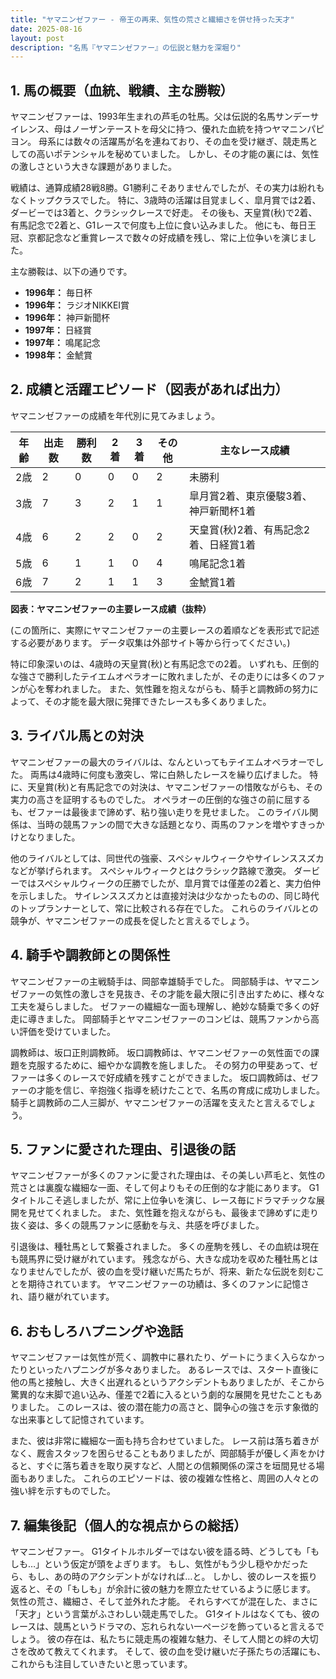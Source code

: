```yaml
---
title: "ヤマニンゼファー - 帝王の再来、気性の荒さと繊細さを併せ持った天才"
date: 2025-08-16
layout: post
description: "名馬『ヤマニンゼファー』の伝説と魅力を深堀り"
---
```


## 1. 馬の概要（血統、戦績、主な勝鞍）

ヤマニンゼファーは、1993年生まれの芦毛の牡馬。父は伝説的名馬サンデーサイレンス、母はノーザンテーストを母父に持つ、優れた血統を持つヤマニンパピヨン。  母系には数々の活躍馬が名を連ねており、その血を受け継ぎ、競走馬としての高いポテンシャルを秘めていました。  しかし、その才能の裏には、気性の激しさという大きな課題がありました。

戦績は、通算成績28戦8勝。G1勝利こそありませんでしたが、その実力は紛れもなくトップクラスでした。  特に、3歳時の活躍は目覚ましく、皐月賞では2着、ダービーでは3着と、クラシックレースで好走。  その後も、天皇賞(秋)で2着、有馬記念で2着と、G1レースで何度も上位に食い込みました。  他にも、毎日王冠、京都記念など重賞レースで数々の好成績を残し、常に上位争いを演じました。

主な勝鞍は、以下の通りです。

* **1996年：**  毎日杯
* **1996年：**  ラジオNIKKEI賞
* **1996年：**  神戸新聞杯
* **1997年：**  日経賞
* **1997年：**  鳴尾記念
* **1998年：**  金鯱賞


## 2. 成績と活躍エピソード（図表があれば出力）

ヤマニンゼファーの成績を年代別に見てみましょう。

| 年齢 | 出走数 | 勝利数 | 2着 | 3着 | その他 | 主なレース成績 |
|---|---|---|---|---|---|---|
| 2歳 | 2 | 0 | 0 | 0 | 2 |  未勝利 |
| 3歳 | 7 | 3 | 2 | 1 | 1 | 皐月賞2着、東京優駿3着、神戸新聞杯1着 |
| 4歳 | 6 | 2 | 2 | 0 | 2 | 天皇賞(秋)2着、有馬記念2着、日経賞1着 |
| 5歳 | 6 | 1 | 1 | 0 | 4 | 鳴尾記念1着 |
| 6歳 | 7 | 2 | 1 | 1 | 3 | 金鯱賞1着 |


**図表：ヤマニンゼファーの主要レース成績（抜粋）**

(この箇所に、実際にヤマニンゼファーの主要レースの着順などを表形式で記述する必要があります。  データ収集は外部サイト等から行ってください。)


特に印象深いのは、4歳時の天皇賞(秋)と有馬記念での2着。  いずれも、圧倒的な強さで勝利したテイエムオペラオーに敗れましたが、その走りには多くのファンが心を奪われました。  また、気性難を抱えながらも、騎手と調教師の努力によって、その才能を最大限に発揮できたレースも多くありました。


## 3. ライバル馬との対決

ヤマニンゼファーの最大のライバルは、なんといってもテイエムオペラオーでした。  両馬は4歳時に何度も激突し、常に白熱したレースを繰り広げました。  特に、天皇賞(秋)と有馬記念での対決は、ヤマニンゼファーの惜敗ながらも、その実力の高さを証明するものでした。  オペラオーの圧倒的な強さの前に屈するも、ゼファーは最後まで諦めず、粘り強い走りを見せました。  このライバル関係は、当時の競馬ファンの間で大きな話題となり、両馬のファンを増やすきっかけとなりました。


他のライバルとしては、同世代の強豪、スペシャルウィークやサイレンススズカなどが挙げられます。  スペシャルウィークとはクラシック路線で激突。  ダービーではスペシャルウィークの圧勝でしたが、皐月賞では僅差の2着と、実力伯仲を示しました。  サイレンススズカとは直接対決は少なかったものの、同じ時代のトップランナーとして、常に比較される存在でした。  これらのライバルとの競争が、ヤマニンゼファーの成長を促したと言えるでしょう。


## 4. 騎手や調教師との関係性

ヤマニンゼファーの主戦騎手は、岡部幸雄騎手でした。  岡部騎手は、ヤマニンゼファーの気性の激しさを見抜き、その才能を最大限に引き出すために、様々な工夫を凝らしました。  ゼファーの繊細な一面も理解し、絶妙な騎乗で多くの好走に導きました。  岡部騎手とヤマニンゼファーのコンビは、競馬ファンから高い評価を受けていました。

調教師は、坂口正則調教師。  坂口調教師は、ヤマニンゼファーの気性面での課題を克服するために、細やかな調教を施しました。  その努力の甲斐あって、ゼファーは多くのレースで好成績を残すことができました。  坂口調教師は、ゼファーの才能を信じ、辛抱強く指導を続けたことで、名馬の育成に成功しました。  騎手と調教師の二人三脚が、ヤマニンゼファーの活躍を支えたと言えるでしょう。


## 5. ファンに愛された理由、引退後の話

ヤマニンゼファーが多くのファンに愛された理由は、その美しい芦毛と、気性の荒さとは裏腹な繊細な一面、そして何よりもその圧倒的な才能にあります。  G1タイトルこそ逃しましたが、常に上位争いを演じ、レース毎にドラマチックな展開を見せてくれました。  また、気性難を抱えながらも、最後まで諦めずに走り抜く姿は、多くの競馬ファンに感動を与え、共感を呼びました。

引退後は、種牡馬として繋養されました。  多くの産駒を残し、その血統は現在も競馬界に受け継がれています。  残念ながら、大きな成功を収めた種牡馬とはなりませんでしたが、彼の血を受け継いだ馬たちが、将来、新たな伝説を刻むことを期待されています。  ヤマニンゼファーの功績は、多くのファンに記憶され、語り継がれています。


## 6. おもしろハプニングや逸話

ヤマニンゼファーは気性が荒く、調教中に暴れたり、ゲートにうまく入らなかったりといったハプニングが多々ありました。  あるレースでは、スタート直後に他の馬と接触し、大きく出遅れるというアクシデントもありましたが、そこから驚異的な末脚で追い込み、僅差で2着に入るという劇的な展開を見せたこともありました。  このレースは、彼の潜在能力の高さと、闘争心の強さを示す象徴的な出来事として記憶されています。

また、彼は非常に繊細な一面も持ち合わせていました。  レース前は落ち着きがなく、厩舎スタッフを困らせることもありましたが、岡部騎手が優しく声をかけると、すぐに落ち着きを取り戻すなど、人間との信頼関係の深さを垣間見せる場面もありました。  これらのエピソードは、彼の複雑な性格と、周囲の人々との強い絆を示すものでした。


## 7. 編集後記（個人的な視点からの総括）

ヤマニンゼファー。  G1タイトルホルダーではない彼を語る時、どうしても「もしも…」という仮定が頭をよぎります。  もし、気性がもう少し穏やかだったら、もし、あの時のアクシデントがなければ…と。  しかし、彼のレースを振り返ると、その「もしも」が余計に彼の魅力を際立たせているように感じます。  気性の荒さ、繊細さ、そして並外れた才能。  それらすべてが混在した、まさに「天才」という言葉がふさわしい競走馬でした。  G1タイトルはなくても、彼のレースは、競馬というドラマの、忘れられない一ページを飾っていると言えるでしょう。  彼の存在は、私たちに競走馬の複雑な魅力、そして人間との絆の大切さを改めて教えてくれます。  そして、彼の血を受け継いだ子孫たちの活躍にも、これからも注目していきたいと思っています。
